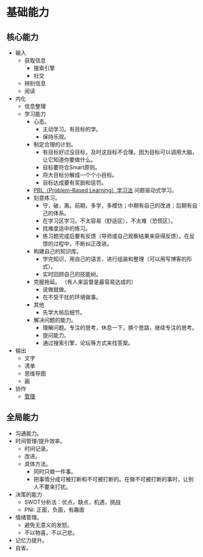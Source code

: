 # 基础能力
## 核心能力
* 输入
  * 获取信息
    * 搜索引擎
    * 社交
  * 辨别信息
  * 阅读
* 内化
  * 信息整理
  * 学习能力
    * 心态。
      * 主动学习。有目标的学。
      * 保持乐观。
    * 制定合理的计划。
      * 有目标好过没目标，及时这目标不合理。因为目标可以调用大脑，让它知道你要做什么。
      * 目标要符合Smart原则。
      * 将大目标分解成一个个小目标。
      * 目标达成要有奖励和惩罚。
    * [PBL（Problem-Based Learning）学习法](https://baike.baidu.com/item/PBL/10879781) 问题驱动式学习。
    * 刻意练习。
      * 守，破，离。前期，多学，多模仿；中期有自己的改进；后期有自己的体系。
      * 在学习区学习。不太容易（舒适区），不太难（恐慌区）。
      * 找难度适中的练习。
      * 练习题完成后要有反馈（导师或自己观察结果来获得反馈）。在反馈的过程中，不断纠正改进。
    * 构建自己的知识库。
      * 学完知识，用自己的语言，进行组装和整理（可以用写博客的形式）。
      * 实时回顾自己的技能树。
    * 克服拖延。 （有人来监督是最容易达成的）
      * 说做就做。
      * 在不受干扰的环境做事。
    * 其他
      * 先学大局后细节。
    * 解决问题的能力。
      * 理解问题。专注的思考，休息一下，换个思路，继续专注的思考。
      * 提问能力。
      * 通过搜索引擎，论坛等方式来找答案。
* 输出
  * 文字
  * 清单
  * 思维导图
  * 画
* 协作
  * [管理](manage)

## 全局能力
* 沟通能力。
* 时间管理/提升效率。
  * 时间记录。
  * 改进。
  * 具体方法。
    * 同时只做一件事。
    * 把事情分成可被打断和不可被打断的。在做不可被打断的事时，让别人不要来打扰。
* 决策的能力
  * SWOT分析法：优点，缺点，机遇，挑战
  * PNI: 正面，负面，有趣面
* 情绪管理。
  * 避免无意义的发怒。
  * 不以物喜，不以己悲。
* 记忆力提升。
* 自省。




